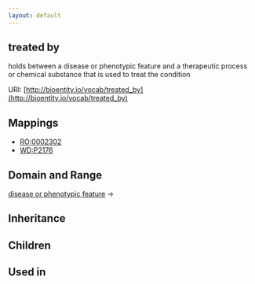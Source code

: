 ```yaml
---
layout: default
---
```


## treated by


holds between a disease or phenotypic feature and a therapeutic process or chemical substance that is used to treat the condition 

URI: [http://bioentity.io/vocab/treated_by](http://bioentity.io/vocab/treated_by)
## Mappings

 * [RO:0002302](http://purl.obolibrary.org/obo/RO_0002302)
 * [WD:P2176](http://purl.obolibrary.org/obo/WD_P2176)

## Domain and Range

[disease or phenotypic feature](DiseaseOrPhenotypicFeature.html) -> 

## Inheritance


## Children


## Used in

